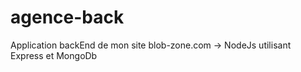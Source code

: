# agence-back

Application backEnd de mon site blob-zone.com -> NodeJs utilisant Express et MongoDb
